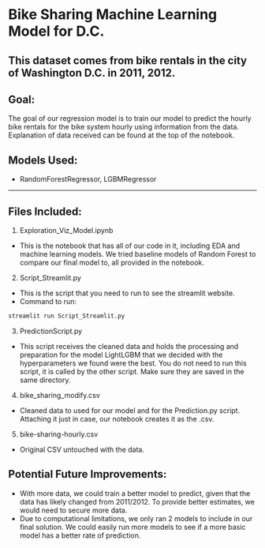 # Bike Sharing Machine Learning Model for D.C.
This dataset comes from bike rentals in the city of Washington D.C. in 2011, 2012. 
---
## Goal:
The goal of our regression model is to train our model to predict the hourly bike rentals for the bike system hourly using information from the data. Explanation of data received can be found at the top of the notebook.

## Models Used:
- RandomForestRegressor, LGBMRegressor

---

## Files Included:
1. Exploration_Viz_Model.ipynb
- This is the notebook that has all of our code in it, including EDA and machine learning models. We tried baseline models of Random Forest to compare our final model to, all provided in the notebook.

2. Script_Streamlit.py
- This is the script that you need to run to see the streamlit website.
- Command to run:

```python
streamlit run Script_Streamlit.py
```
3. PredictionScript.py 
- This script receives the cleaned data and holds the processing and preparation for the model LightLGBM that we decided with the hyperparameters we found were the best. You do not need to run this script, it is called by the other script. Make sure they are saved in the same directory.

4. bike_sharing_modify.csv 
- Cleaned data to used for our model and for the Prediction.py script.
Attaching it just in case, our notebook creates it as the .csv.

5. bike-sharing-hourly.csv
- Original CSV untouched with the data.

## Potential Future Improvements:
- With more data, we could train a better model to predict, given that the data has likely changed from 2011/2012. To provide better estimates, we would need to secure more data.
- Due to computational limitations, we only ran 2 models to include in our final solution. We could easily run more models to see if a more basic model has a better rate of prediction.

